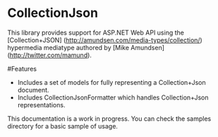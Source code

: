 # CollectionJson

This library provides support for ASP.NET Web API using the [Collection+JSON] (http://amundsen.com/media-types/collection/) hypermedia mediatype authored by [Mike Amundsen] (http://twitter.com/mamund).

#Features

* Includes a set of models for fully representing a Collection+Json document.
* Includes CollectionJsonFormatter which handles Collection+Json representations.

This documentation is a work in progress. You can check the samples directory for a basic sample of usage.